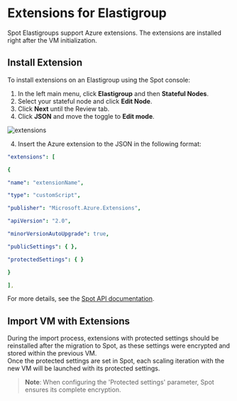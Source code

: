 # Extensions for Elastigroup

Spot Elastigroups support Azure extensions. The extensions are installed right after the VM initialization.

## Install Extension

To install extensions on an Elastigroup using the Spot console:

1. In the left main menu, click **Elastigroup** and then **Stateful Nodes**.
2. Select your stateful node and click **Edit Node**.
3. Click **Next** until the Review tab.
4. Click **JSON** and move the toggle to **Edit mode**.

![extensions](https://github.com/spotinst/help/assets/106514736/060e9da5-8d33-4370-89b3-ece562c241b0)

4. Insert the Azure extension to the JSON in the following format:

```yaml
"extensions": [

{

"name": "extensionName",

"type": "customScript",

"publisher": "Microsoft.Azure.Extensions",

"apiVersion": "2.0",

"minorVersionAutoUpgrade": true,

"publicSettings": { },

"protectedSettings": { }

}

],
```

For more details, see the [Spot API documentation](https://docs.spot.io/api/#tag/Elastigroup-Azure-Stateful).

## Import VM with Extensions

During the import process, extensions with protected settings should be reinstalled after the migration to Spot, as these settings were encrypted and stored within the previous VM.  
Once the protected settings are set in Spot, each scaling iteration with the new VM will be launched with its protected settings.

> **Note**: When configuring the 'Protected settings' parameter, Spot ensures its complete encryption.
